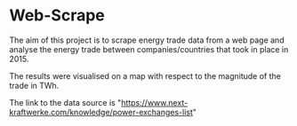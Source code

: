 # Web-Scrape

The aim of this project is to scrape energy trade data from a web page and analyse the energy trade between companies/countries that took in place in 2015.

The results were visualised on a map with respect to the magnitude of the trade in TWh.

The link to the data source is "https://www.next-kraftwerke.com/knowledge/power-exchanges-list"
